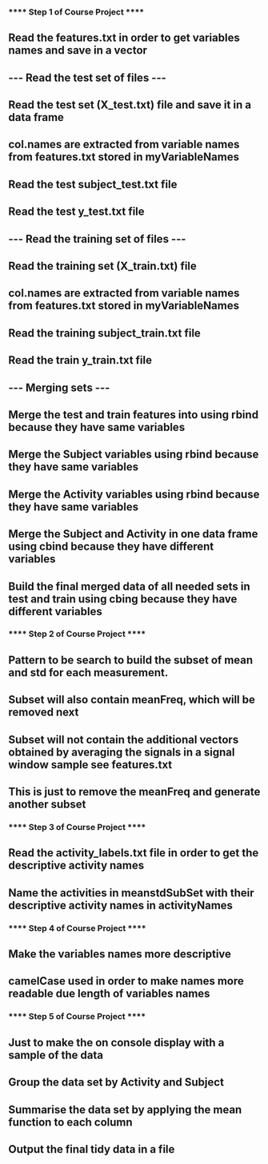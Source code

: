 ### **** Step 1 of Course Project **** ###

## Read the features.txt in order to get variables names and save in a vector
## --- Read the test set of files --- ###
## Read the test set (X_test.txt) file and save it in a data frame
## col.names are extracted from variable names from features.txt stored in myVariableNames
## Read the test subject_test.txt file 
## Read the test y_test.txt file


## --- Read the training set of files --- ###
## Read the training set (X_train.txt) file
## col.names are extracted from variable names from features.txt stored in myVariableNames
## Read the training subject_train.txt file 
## Read the train y_train.txt file


## --- Merging sets --- ##
## Merge the test and train features into using rbind because they have same variables 
## Merge the Subject variables using rbind because they have same variables
## Merge the Activity variables using rbind because they have same variables
## Merge the Subject and Activity in one data frame using cbind because they have different variables
## Build the final merged data of all needed sets in test and train using cbing because they have different variables


### **** Step 2 of Course Project **** ###

## Pattern to be search to build the subset of mean and std for each measurement.


## Subset will also contain meanFreq, which will be removed next
## Subset will not contain the additional vectors obtained by averaging the signals in a signal window sample see features.txt
## This is just to remove the meanFreq and generate another subset

### **** Step 3 of Course Project **** ###

## Read the activity_labels.txt file in order to get the descriptive activity names
## Name the activities in meanstdSubSet with their descriptive activity names in activityNames

### **** Step 4 of Course Project **** ###

## Make the variables names more descriptive
## camelCase used in order to make names more readable due length of variables names


### **** Step 5 of Course Project **** ###

## Just to make the on console display with a sample of the data
## Group the data set by Activity and Subject
## Summarise the data set by applying the mean function to each column
## Output the final tidy data in a file

